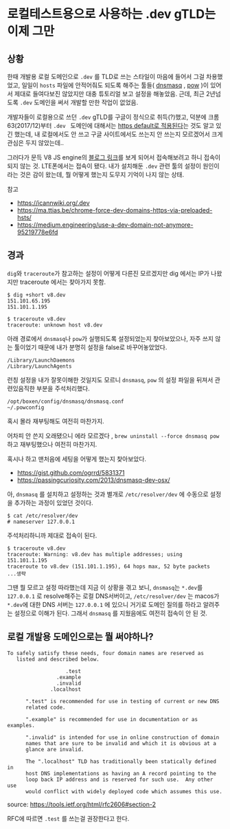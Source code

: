 
# 로컬테스트용으로 사용하는 .dev gTLD는 이제 그만

## 상황

한때 개발용 로컬 도메인으로 `.dev` 를 TLD로 쓰는 스타일이 마음에 들어서 그걸 차용했었고, 일일이 `hosts` 파일에 안적어줘도 되도록 해주는 툴들( [dnsmasq](http://www.thekelleys.org.uk/dnsmasq/doc.html) , [pow](http://pow.cx/) )이 있어서 제대로 들여다보진 않았지만 대충 튜토리얼 보고 설정을 해놓았음. 근데, 최근 2년넘도록 `.dev` 도메인을 써서 개발할 만한 작업이 없었음.

개발자들이 로컬용으로 쓰던 `.dev` gTLD를 구글이 정식으로 취득(?)했고, 덕분에 크롬63(2017/12)부터 `.dev ` 도메인에 대해서는 [https default로 적용된다](https://webdevstudios.com/2017/12/12/google-chrome-63/)는 것도 알고 있긴 했는데, 내 로컬에서도 안 쓰고 구글 사이트에서도 쓰는지 안 쓰는지 모르겠어서 크게 관심은 두지 않았는데..

그러다가 문득 V8 JS engine의 [블로그 링크](https://v8.dev/blog)를 보게 되어서 접속해보려고 하니 접속이 되지 않는 것. LTE폰에서는 접속이 됐다. 내가 설치해둔 `.dev`  관련 툴의 설정이 원인이라는 것은 감이 왔는데, 뭘 어떻게 했는지 도무지 기억이 나지 않는 상태.


참고

- https://icannwiki.org/.dev
- https://ma.ttias.be/chrome-force-dev-domains-https-via-preloaded-hsts/
- https://medium.engineering/use-a-dev-domain-not-anymore-95219778e6fd


## 경과

`dig`와 `traceroute`가 참고하는 설정이 어떻게 다른진 모르겠지만 dig 에서는 IP가 나왔지만 traceroute 에서는 찾아가지 못함.

```
$ dig +short v8.dev
151.101.65.195
151.101.1.195

$ traceroute v8.dev
traceroute: unknown host v8.dev
```

아래 경로에서 `dnsmasq`나 `pow`가 실행되도록 설정되었는지 찾아보았으나, 자주 쓰지 않는 툴이었기 때문에 내가 분명히 설정을 false로 바꾸어놓았었다.

```
/Library/LaunchDaemons
/Library/LaunchAgents
```

런칭 설정을 내가 잘못이해한 것일지도 모르니 `dnsmasq`, `pow` 의 설정 파일을 뒤져서 관련있음직한 부분을 주석처리했다.

```
/opt/boxen/config/dnsmasq/dnsmasq.conf
~/.powconfig
```

혹시 몰라 재부팅해도 여전히 마찬가지.

어차피 안 쓴지 오래됐으니 에라 모르겠다 , `brew uninstall --force dnsmasq pow` 하고 재부팅했으나 여전히 마찬가지.

혹시나 하고 맨처음에 세팅을 어떻게 했는지 찾아보았다.


- https://gist.github.com/ogrrd/5831371
- https://passingcuriosity.com/2013/dnsmasq-dev-osx/

아, `dnsmasq` 를 설치하고 설정하는 것과 별개로 `/etc/resolver/dev` 에 수동으로 설정을 추가하는 과정이 있었던 것이다.

```
$ cat /etc/resolver/dev
# nameserver 127.0.0.1
```

주석처리하니까 제대로 접속이 된다.

```
$ traceroute v8.dev
traceroute: Warning: v8.dev has multiple addresses; using 151.101.1.195
traceroute to v8.dev (151.101.1.195), 64 hops max, 52 byte packets
...생략
```

그땐 뭘 모르고 설정 따라했는데 지금 이 상황을 겪고 보니, `dnsmasq`는 `*.dev`를 `127.0.0.1` 로 resolve해주는 로컬 DNS서버이고, `/etc/resolver/dev` 는 macos가 `*.dev`에 대한 DNS 서버는 `127.0.0.1` 에 있으니 거기로 도메인 질의를 하라고 알려주는 설정으로 이해가 된다. 그래서 `dnsmasq` 를 지웠음에도 여전히 접속이 안 된 것.

## 로컬 개발용 도메인으로는 뭘 써야하나?

```
To safely satisfy these needs, four domain names are reserved as
   listed and described below.

                   .test
                .example
                .invalid
              .localhost

      ".test" is recommended for use in testing of current or new DNS
      related code.

      ".example" is recommended for use in documentation or as examples.

      ".invalid" is intended for use in online construction of domain
      names that are sure to be invalid and which it is obvious at a
      glance are invalid.

      The ".localhost" TLD has traditionally been statically defined in
      host DNS implementations as having an A record pointing to the
      loop back IP address and is reserved for such use.  Any other use
      would conflict with widely deployed code which assumes this use.
```

source: https://tools.ietf.org/html/rfc2606#section-2

RFC에 따르면 `.test` 를 쓰는걸 권장한다고 한다.
